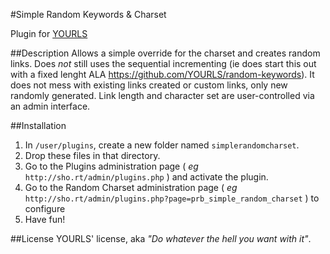 #Simple Random Keywords & Charset


Plugin for [YOURLS](http://yourls.org)

##Description
Allows a simple override for the charset and creates random links. Does *not* still uses the sequential incrementing
(ie does start this out with a fixed lenght ALA https://github.com/YOURLS/random-keywords). 
It does not mess with existing links created or custom links, only new randomly generated.
Link length and character set are user-controlled via an admin interface.

##Installation
1. In `/user/plugins`, create a new folder named `simplerandomcharset`.
2. Drop these files in that directory.
3. Go to the Plugins administration page ( *eg* `http://sho.rt/admin/plugins.php` ) and activate the plugin.
4. Go to the Random Charset administration page ( *eg* `http://sho.rt/admin/plugins.php?page=prb_simple_random_charset` ) to configure
5. Have fun!

##License
YOURLS' license, aka *"Do whatever the hell you want with it"*.
